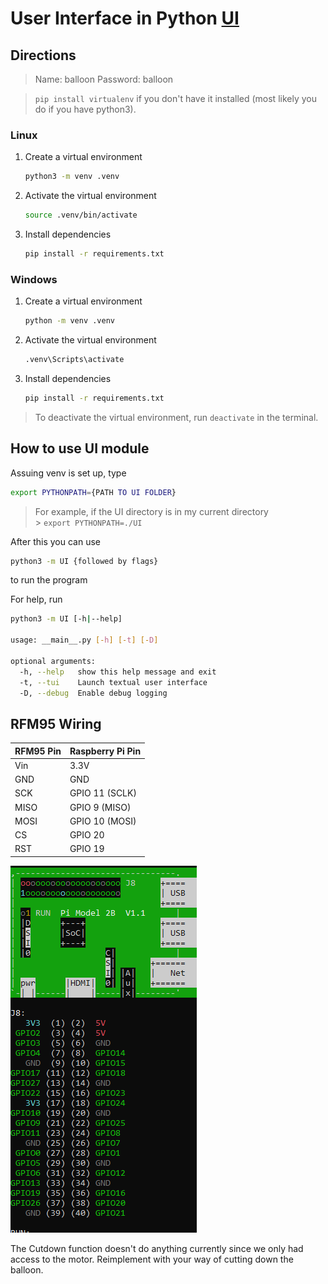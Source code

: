 # User Interface in Python [UI](UI/)

## Directions
>Name: balloon
>Password: balloon

> `pip install virtualenv` if you don't have it installed (most likely you do if you have python3).

### Linux

1. Create a virtual environment

   ```bash
   python3 -m venv .venv
   ```

2. Activate the virtual environment

   ```bash
   source .venv/bin/activate
   ```

3. Install dependencies

   ```bash
   pip install -r requirements.txt
   ```

### Windows

1. Create a virtual environment

   ```bash
   python -m venv .venv
   ```

2. Activate the virtual environment

   ```bash
   .venv\Scripts\activate
   ```

3. Install dependencies

   ```bash
   pip install -r requirements.txt
   ```

> To deactivate the virtual environment, run `deactivate` in the terminal.

## How to use UI module

Assuing venv is set up, type

```bash
export PYTHONPATH={PATH TO UI FOLDER}
```

> For example, if the UI directory is in my current directory <br> > `export PYTHONPATH=./UI`

After this you can use

```bash
python3 -m UI {followed by flags}
```

to run the program

For help, run

```bash
python3 -m UI [-h|--help]

usage: __main__.py [-h] [-t] [-D]

optional arguments:
  -h, --help   show this help message and exit
  -t, --tui    Launch textual user interface
  -D, --debug  Enable debug logging
```

## RFM95 Wiring

| RFM95 Pin | Raspberry Pi Pin |
| --------- | ---------------- |
| Vin       | 3.3V             |
| GND       | GND              |
| SCK       | GPIO 11 (SCLK)   |
| MISO      | GPIO 9 (MISO)    |
| MOSI      | GPIO 10 (MOSI)   |
| CS        | GPIO 20          |
| RST       | GPIO 19          |

![Raspberry Pi 2 Model B pinout](RaspberryPi2Pinout.PNG)

The Cutdown function doesn't do anything currently since we only had access to the motor. Reimplement with your way of cutting down the balloon.
